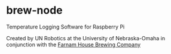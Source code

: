 # brew-node
Temperature Logging Software for Raspberry Pi

Created by UN Robotics at the University of Nebraska-Omaha
in conjunction with the [Farnam House Brewing Company](http://www.farnamhousebrewing.com)
